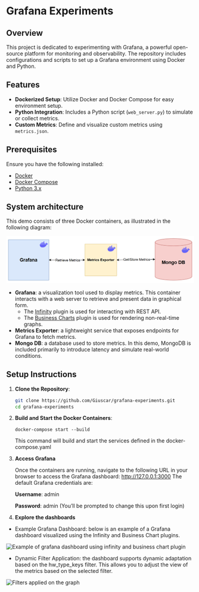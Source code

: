 # Grafana Experiments

## Overview

This project is dedicated to experimenting with Grafana, a powerful open-source platform for monitoring and observability. The repository includes configurations and scripts to set up a Grafana environment using Docker and Python.

## Features

- **Dockerized Setup**: Utilize Docker and Docker Compose for easy environment setup.
- **Python Integration**: Includes a Python script (`web_server.py`) to simulate or collect metrics.
- **Custom Metrics**: Define and visualize custom metrics using `metrics.json`.

## Prerequisites

Ensure you have the following installed:

- [Docker](https://www.docker.com/get-started)
- [Docker Compose](https://docs.docker.com/compose/install/)
- [Python 3.x](https://www.python.org/downloads/)

## System architecture
This demo consists of three Docker containers, as illustrated in the following diagram:

![Example of grafana dashboard using Infinity and Business Chart plugin](./images/system_architecture.png)

- **Grafana**: a visualization tool used to display metrics. This container interacts with a web server to retrieve and present data in graphical form.
  - The [Infinity](https://grafana.com/grafana/plugins/yesoreyeram-infinity-datasource/) plugin is used for interacting with REST API.
  - The [Business Charts](https://grafana.com/grafana/plugins/volkovlabs-echarts-panel/) plugin is used for rendering non-real-time graphs.
- **Metrics Exporter**: a lightweight service that exposes endpoints for Grafana to fetch metrics.
- **Mongo DB**: a database used to store metrics. In this demo, MongoDB is included primarily to introduce latency and simulate real-world conditions.

## Setup Instructions

1. **Clone the Repository**:
   
   ```bash
   git clone https://github.com/Giuscar/grafana-experiments.git
   cd grafana-experiments

2. **Build and Start the Docker Containers**:

    ```docker
   docker-compose start --build
    ```
    This command will build and start the services defined in the docker-compose.yaml


3. **Access Grafana**
   
   Once the containers are running, navigate to the following URL in your browser to access the Grafana dashboard:
   http://127.0.0.1:3000
   The default Grafana credentials are:
   
   **Username**: admin 

   **Password**: admin (You’ll be prompted to change this upon first login)


4. **Explore the dashboards**
- Example Grafana Dashboard: below is an example of a Grafana dashboard visualized using the Infinity and Business Chart plugins.

![Example of grafana dashboard using infinity and business chart plugin](./images/dashboard.png)
- Dynamic Filter Application: the dashboard supports dynamic adaptation based on the hw_type_keys filter. This allows you to adjust the view of the metrics based on the selected filter.

![Filters applied on the graph](./images/filter.png)
